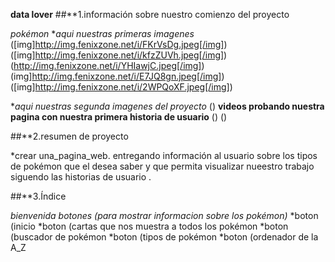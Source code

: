 **data lover**
##**1.información sobre nuestro comienzo del proyecto 

*pokémon*
**aqui nuestras primeras imagenes*
([img]http://img.fenixzone.net/i/FKrVsDg.jpeg[/img])
([img]http://img.fenixzone.net/i/kfzZUVh.jpeg[/img])
(http://img.fenixzone.net/i/YHIawjC.jpeg[/img])
(img]http://img.fenixzone.net/i/E7JQ8gn.jpeg[/img])
([img]http://img.fenixzone.net/i/2WPQoXF.jpeg[/img])


**aqui nuestras segunda imagenes del proyecto*
()
**videos probando nuestra pagina con nuestra primera historia de usuario**
()
()

##**2.resumen de  proyecto

*crear una_pagina_web.
entregando información al usuario sobre los
tipos de pokémon que el desea saber 
y que permita visualizar nueestro trabajo siguendo las historias de usuario .

##**3.Índice

*bienvenida*
*botones (para mostrar informacion sobre los pokémon)*
*boton (inicio
*boton (cartas que nos muestra a todos los pokémon
*boton (buscador de pokémon 
*boton (tipos de pokémon
*boton (ordenador de la A_Z